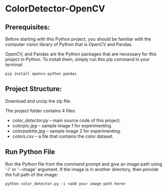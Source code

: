 # ColorDetector-OpenCV

## Prerequisites:
Before starting with this Python project, 
you should be familiar with the computer vision library of Python
that is OpenCV and Pandas.

OpenCV, and Pandas are the Python packages that are necessary for this project in Python.
To install them, simply run this pip command in your terminal:

` pip install opencv-python pandas `

## Project Structure:
Download and unzip the zip file.

The project folder contains 4 files:

- *color_detector.py* – main source code of this project.
- *colorpic.jpg* – sample image 1 for experimenting.
- *colorpalette.jpg* – sample image 2 for experimenting.
- *colors.csv* – a file that contains the color dataset.

## Run Python File

Run the Python file from the command prompt and give an image path using ‘-i’ or '--image' argument. If the image is in another directory, then provide the full path of the image:

` python color_detector.py -i <add your image path here> `
